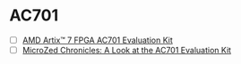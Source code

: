 # AC701

- [ ] [AMD Artix™ 7 FPGA AC701 Evaluation Kit](https://www.amd.com/en/products/adaptive-socs-and-fpgas/evaluation-boards/ek-a7-ac701-g.html)
- [ ] [MicroZed Chronicles: A Look at the AC701 Evaluation Kit](https://www.adiuvoengineering.com/post/microzed-chronicles-a-look-at-the-ac701-evaluation-kit)
